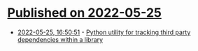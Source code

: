 # [Published on 2022-05-25](index.md)

* [2022-05-25, 16:50:51](https://news.ycombinator.com/item?id=31507106) - [Python utility for tracking third party dependencies within a library](https://github.com/IBM/import-tracker)
